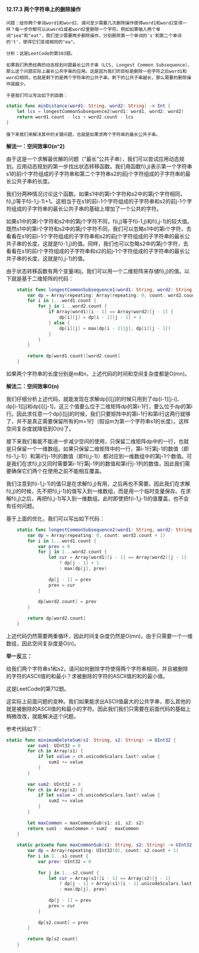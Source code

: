 #### 12.17.3 两个字符串上的删除操作

	问题：给你两个单词word1和word2，请问至少需要几次删除操作使得word1和word2变得一样？每一步你都可以从word1或者word2里删除一个字符。例如如果输入两个单词"sea"和"eat"，我们至少需要两步删除操作，分别删除第一个单词的's'和第二个单词的't'，使得它们变成相同的"ea"。

	分析：这是LeetCode的第583题。

	如果我们熟悉经典的动态规划问题最长公共子串（LCS, Longest Common Subsequence），那么这个问题实际上最长公共字串的应用。这是因为我们的目标是删除一些字符之后word1和word2相同，也就是剩下的是两个字符串的公共子串。剩下的公共子串越长，那么需要的删除操作就越少。

	于是我们可以写出如下的函数：

```swift
static func minDistance(word1: String, word2: String) -> Int {
	let lcs = longestCommonSubsequence2(word1: word1, word2: word2)
    return word1.count - lcs + word2.count - lcs
}
```

	接下来我们来解决其中的关键问题，也就是如果求两个字符串的最长公共子串。

**解法一：空间效率O(n^2)**

由于这是一个求解最优解的问题（“最长”公共子串），我们可以尝试应用动态规划。应用动态规划的第一步找出状态转移函数。我们用函数f(i,j)表示第一个字符串s1的前i个字符组成的子字符串和第二个字符串s2的前j个字符组成的子字符串的最长公共子串的长度。

我们分两种情况讨论这个函数。如果s1中的第i个字符和s2中的第j个字符相同，f(i,j)等于f(i-1,j-1)+1。这相当于在s1的前i-1个字符组成的子字符串和s2的前j-1个字符组成的子字符串的最长公共子串的基础上增加了一个公共的字符。

如果s1中的第i个字符和s2中的第j个字符不同，f(i,j)等于f(i-1,j)和f(i,j-1)的较大值。既然s1中的第i个字符和s2中的第j个字符不同，我们可以忽略s1中的第i个字符，去看看在s1的前i-1个字符组成的子字符串和s2的前j个字符组成的子字符串的最长公共子串的长度，这就是f(i-1,j)的值。同样，我们也可以忽略s2中的第j个字符，去看看在s1的前i个字符组成的子字符串和s2的前j-1个字符组成的子字符串的最长公共子串的长度，这就是f(i,j-1)的值。

由于状态转移函数有两个变量i和j，我们可以用一个二维矩阵来存储f(i,j)的值。以下就是基于二维矩阵的代码：

```swift
	static func longestCommonSubsequence1(word1: String, word2: String) -> Int {
        var dp = Array(repeating: Array(repeating: 0, count: word2.count + 1), count: word1.count + 1)
        for i in 1...word1.count {
            for j in 1...word2.count {
                if Array(word1)[i - 1] == Array(word2)[j - 1] {
                    dp[i][j] = dp[i - 1][j - 1] + 1
                } else {
                    dp[i][j] = max(dp[i - 1][j], dp[i][j - 1])
                }
            }
        }
        
        return dp[word1.count][word2.count]
    }
```

如果两个字符串的长度分别是m和n，上述代码的时间和空间复杂度都是O(mn)。

**解法二：空间效率O(n)**

我们仔细分析上述代码，就能发现在求解dp[i][j]的时候只用到了dp[i-1][j-i]、dp[i-1][j]和dp[i][j-1]，这三个值要么位于二维矩阵dp的第i-1行，要么位于dp的第i行。因此求任意一个dp[i][j]的时候，我们只要矩阵中的第i-1行和第i行这两行就够了，并不是真正需要保留所有的m+1行（假设m为第一个字符串s1的长度）。这样空间复杂度就降低到O(n)了。

接下来我们看能不能进一步减少空间的使用，只保留二维矩阵dp中的一行，也就是只保留一个一维数组。如果只保留二维矩阵中的一行，第i-1行第j-1的数值（即f(i-1,j-1)）和第i行j-1列的数值（即f(i,j-1)）都对应到一维数组中的第j-1个数值。可是我们在求f(i,j)又同时需要第i-1行第j-1列的数值和第i行j-1列的数值，因此我们需要确保它们两个在使用之前不能相互覆盖。

我们注意到f(i-1,j-1)的值只是在求解f(i,j)有用，之后再也不需要。因此我们在求解f(i,j)的时候，先不把f(i,j-1)的值写入到一维数组，而是用一个临时变量保存。在求解f(i,j)之后，再把f(i,j-1)写入到一维数组。此时即使把f(i-1,j-1)的值覆盖，也不会有任何问题。

基于上面的优化，我们可以写出如下代码：

```swift
    static func longestCommonSubsequence2(word1: String, word2: String) -> Int {
        var dp = Array(repeating: 0, count: word2.count + 1)
        for i in 1...word1.count {
            var prev = 0
            for j in 1...word2.count {
                let cur = Array(word1)[i - 1] == Array(word2)[j - 1]
                    ? dp[j - 1] + 1
                    : max(dp[j], prev)
                
                dp[j - 1] = prev
                prev = cur
            }
            
            dp[word2.count] = prev
        }
        
        return dp[word2.count]
    }
```

上述代码仍然需要两重循环，因此时间复杂度仍然是O(mn)。由于只需要一个一维数组，因此空间复杂度是O(n)。

**举一反三：**

给我们两个字符串s1和s2，请问如何删除字符使得两个字符串相同，并且被删除的字符的ASCII值的和最小？求被删除的字符的ASCII值的和的最小值。

这是LeetCode的第712题。

这实际上前面问题的变种。我们如果能求出ASCII值最大的公共字串，那么其他的就是被删除的ASCII值的和最小的字符。因此我们我们只需要在前面代码的基础上稍微改改，就能解决这个问题。

参考代码如下：

```swift
static func minimumDeleteSum(s1: String, s2: String) -> UInt32 {
        var sum1: UInt32 = 0
        for ch in Array(s1) {
            if let value = ch.unicodeScalars.last?.value {
                sum1 += value
            }
        }
        
        var sum2: UInt32 = 0
        for ch in Array(s2) {
            if let value = ch.unicodeScalars.last?.value {
                sum2 += value
            }
        }
        
        let maxCommon = maxCommonSub(s1: s1, s2: s2)
        return sum1 - maxCommon + sum2 - maxCommon
    }
    
    static private func maxCommonSub(s1: String, s2: String) -> UInt32 {
        var dp = Array(repeating: UInt32(0), count: s2.count + 1)
        for i in 1...s1.count {
            var prev: UInt32 = 0
            
            for j in 1...s2.count {
                let cur = Array(s1)[i - 1] == Array(s2)[j - 1]
                    ? dp[j - 1] + Array(s1)[i - 1].unicodeScalars.last!.value
                    : max(dp[j], prev)
                
                dp[j - 1] = prev
                prev = cur
            }
            
            dp[s2.count] = prev
        }
        
        return dp[s2.count]
    }
```

### 